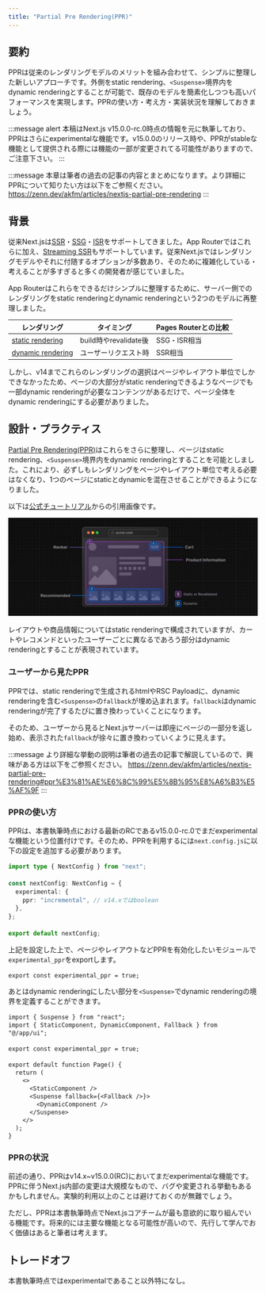 ```yaml
---
title: "Partial Pre Rendering(PPR)"
---
```


## 要約

PPRは従来のレンダリングモデルのメリットを組み合わせて、シンプルに整理した新しいアプローチです。外側をstatic rendering、`<Suspense>`境界内をdynamic renderingとすることが可能で、既存のモデルを簡素化しつつも高いパフォーマンスを実現します。PPRの使い方・考え方・実装状況を理解しておきましょう。

:::message alert
本稿はNext.js v15.0.0-rc.0時点の情報を元に執筆しており、PPRはさらにexperimentalな機能です。v15.0.0のリリース時や、PPRがstableな機能として提供される際には機能の一部が変更されてる可能性がありますので、ご注意下さい。
:::

:::message
本章は筆者の過去の記事の内容とまとめになります。より詳細にPPRについて知りたい方は以下をご参照ください。
https://zenn.dev/akfm/articles/nextjs-partial-pre-rendering
:::

## 背景

従来Next.jsは[SSR](https://nextjs.org/docs/pages/building-your-application/rendering/server-side-rendering)・[SSG](https://nextjs.org/docs/pages/building-your-application/rendering/static-site-generation)・[ISR](https://nextjs.org/docs/pages/building-your-application/data-fetching/incremental-static-regeneration)をサポートしてきました。App Routerではこれらに加え、[Streaming SSR](https://nextjs.org/docs/app/building-your-application/rendering/server-components#streaming)もサポートしています。従来Next.jsではレンダリングモデルやそれに付随するオプションが多数あり、そのために複雑化している・考えることが多すぎると多くの開発者が感じていました。

App Routerはこれらをできるだけシンプルに整理するために、サーバー側でのレンダリングをstatic renderingとdynamic renderingという2つのモデルに再整理しました。

| レンダリング                                                                                                                   | タイミング            | Pages Routerとの比較 |
| ------------------------------------------------------------------------------------------------------------------------------ | --------------------- | -------------------- |
| [static rendering](https://nextjs.org/docs/app/building-your-application/rendering/server-components#static-rendering-default) | build時やrevalidate後 | SSG・ISR相当         |
| [dynamic rendering](https://nextjs.org/docs/app/building-your-application/rendering/server-components#dynamic-rendering)       | ユーザーリクエスト時  | SSR相当              |

しかし、v14までこれらのレンダリングの選択はページやレイアウト単位でしかできなかったため、ページの大部分がstatic renderingできるようなページでも一部dynamic renderingが必要なコンテンツがあるだけで、ページ全体をdynamic renderingにする必要がありました。

## 設計・プラクティス

[Partial Pre Rendering(PPR)](https://nextjs.org/docs/app/api-reference/next-config-js/partial-prerendering)はこれらをさらに整理し、ページはstatic rendering、`<Suspense>`境界内をdynamic renderingとすることを可能としました。これにより、必ずしもレンダリングをページやレイアウト単位で考える必要はなくなり、1つのページにstaticとdynamicを混在させることができるようになりました。

以下は[公式チュートリアル](https://nextjs.org/learn/dashboard-app/partial-prerendering)からの引用画像です。

![ppr shell](/images/nextjs-partial-pre-rendering/ppr-shell.png)

レイアウトや商品情報についてはstatic renderingで構成されていますが、カートやレコメンドといったユーザーごとに異なるであろう部分はdynamic renderingとすることが表現されています。

### ユーザーから見たPPR

PPRでは、static renderingで生成されるhtmlやRSC Payloadに、dynamic renderingを含む`<Suspense>`の`fallback`が埋め込まれます。`fallback`はdynamic renderingが完了するたびに置き換わっていくことになります。

そのため、ユーザーから見るとNext.jsサーバーは即座にページの一部分を返し始め、表示された`fallback`が徐々に置き換わっていくように見えます。

:::message
より詳細な挙動の説明は筆者の過去の記事で解説しているので、興味がある方は以下をご参照ください。
https://zenn.dev/akfm/articles/nextjs-partial-pre-rendering#ppr%E3%81%AE%E6%8C%99%E5%8B%95%E8%A6%B3%E5%AF%9F
:::

### PPRの使い方

PPRは、本書執筆時点における最新のRCであるv15.0.0-rc.0でまだexperimentalな機能という位置付けです。そのため、PPRを利用するには`next.config.js`に以下の設定を追加する必要があります。

```ts
import type { NextConfig } from "next";

const nextConfig: NextConfig = {
  experimental: {
    ppr: "incremental", // v14.xではboolean
  },
};

export default nextConfig;
```

上記を設定した上で、ページやレイアウトなどPPRを有効化したいモジュールで`experimental_ppr`をexportします。

```tsx
export const experimental_ppr = true;
```

あとはdynamic renderingにしたい部分を`<Suspense>`でdynamic renderingの境界を定義することができます。

```tsx
import { Suspense } from "react";
import { StaticComponent, DynamicComponent, Fallback } from "@/app/ui";

export const experimental_ppr = true;

export default function Page() {
  return (
    <>
      <StaticComponent />
      <Suspense fallback={<Fallback />}>
        <DynamicComponent />
      </Suspense>
    </>
  );
}
```

### PPRの状況

前述の通り、PPRはv14.x~v15.0.0(RC)においてまだexperimentalな機能です。PPRに伴うNext.js内部の変更は大規模なもので、バグや変更される挙動もあるかもしれません。実験的利用以上のことは避けておくのが無難でしょう。

ただし、PPRは本書執筆時点でNext.jsコアチームが最も意欲的に取り組んでいる機能です。将来的には主要な機能となる可能性が高いので、先行して学んでおく価値はあると筆者は考えます。

## トレードオフ

本書執筆時点ではexperimentalであること以外特になし。
